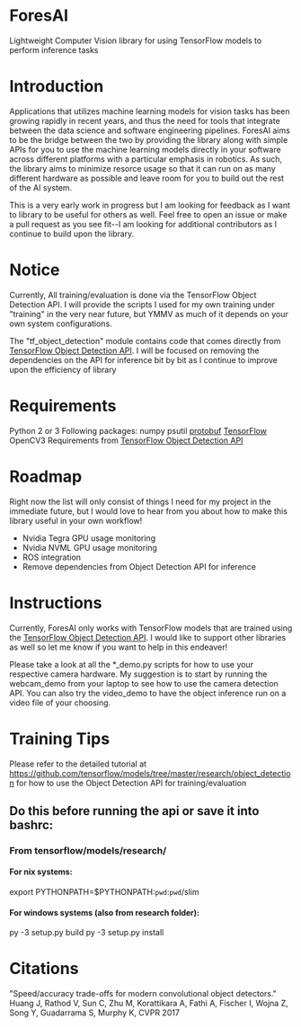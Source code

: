 # ForesAI
Lightweight Computer Vision library for using TensorFlow models to perform inference tasks

# Introduction
Applications that utilizes machine learning models for vision tasks has been growing rapidly in recent years, and thus the need for tools that integrate between the data science and software engineering pipelines. ForesAI aims to be the bridge between the two by providing the library along with simple APIs for you to use the machine learning models directly in your software across different platforms with a particular emphasis in robotics. As such, the library aims to minimize resorce usage so that it can run on as many different hardware as possible and leave room for you to build out the rest of the AI system.

This is a very early work in progress but I am looking for feedback as I want to library to be useful for others as well. Feel free to open an issue or make a pull request as you see fit--I am looking for additional contributors as I continue to build upon the library. 

# Notice
Currently, All training/evaluation is done via the TensorFlow Object Detection API. I will provide the scripts I used for my own training under "training" in the very near future, but YMMV as much of it depends on your own system configurations.

The "tf_object_detection" module contains code that comes directly from [TensorFlow Object Detection API](https://github.com/tensorflow/models/tree/master/research/object_detection). I will be focused on removing the dependencies on the API for inference bit by bit as I continue to improve upon the efficiency of library

# Requirements
Python 2 or 3
    Following packages:
        numpy
        psutil
[protobuf](https://github.com/google/protobuf)
[TensorFlow](https://www.tensorflow.org/)
OpenCV3
Requirements from [TensorFlow Object Detection API](https://github.com/tensorflow/models/blob/master/research/object_detection/g3doc/installation.md)

# Roadmap
Right now the list will only consist of things I need for my project in the immediate future, but I would love to hear from you about how to make this library useful in your own workflow!

- Nvidia Tegra GPU usage monitoring
- Nvidia NVML GPU usage monitoring 
- ROS integration
- Remove dependencies from Object Detection API for inference

# Instructions
Currently, ForesAI only works with TensorFlow models that are trained using the [TensorFlow Object Detection API](https://github.com/tensorflow/models/tree/master/research/object_detection). I would like to support other libraries as well so let me know if you want to help in this endeaver!

Please take a look at all the *_demo.py scripts for how to use your respective camera hardware. My suggestion is to start by running the webcam_demo from your laptop to see how to use the camera detection API. You can also try the video_demo to have the object inference run on a video file of your choosing.

# Training Tips
Please refer to the detailed tutorial at https://github.com/tensorflow/models/tree/master/research/object_detection for how to use the Object Detection API for training/evaluation

## Do this before running the api or save it into bashrc:
### From tensorflow/models/research/
#### For nix systems:
export PYTHONPATH=$PYTHONPATH:`pwd`:`pwd`/slim

#### For windows systems (also from research folder):
py -3 setup.py build
py -3 setup.py install

# Citations
"Speed/accuracy trade-offs for modern convolutional object detectors."
Huang J, Rathod V, Sun C, Zhu M, Korattikara A, Fathi A, Fischer I, Wojna Z,
Song Y, Guadarrama S, Murphy K, CVPR 2017





